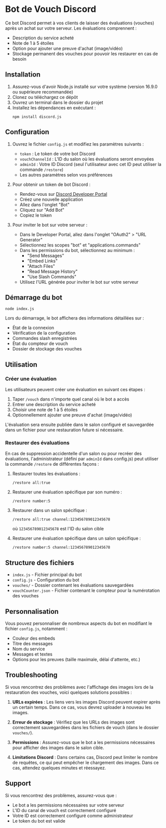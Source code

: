 
# Bot de Vouch Discord

Ce bot Discord permet à vos clients de laisser des évaluations (vouches) après un achat sur votre serveur. Les évaluations comprennent :
- Description du service acheté
- Note de 1 à 5 étoiles
- Option pour ajouter une preuve d'achat (image/vidéo)
- Stockage permanent des vouches pour pouvoir les restaurer en cas de besoin

## Installation

1. Assurez-vous d'avoir Node.js installé sur votre système (version 16.9.0 ou supérieure recommandée)
2. Clonez ou téléchargez ce dépôt
3. Ouvrez un terminal dans le dossier du projet
4. Installez les dépendances en exécutant :
   ```
   npm install discord.js
   ```

## Configuration

1. Ouvrez le fichier `config.js` et modifiez les paramètres suivants :
   - `token` : Le token de votre bot Discord
   - `vouchChannelId` : L'ID du salon où les évaluations seront envoyées
   - `adminId` : Votre ID Discord (seul l'utilisateur avec cet ID peut utiliser la commande `/restore`)
   - Les autres paramètres selon vos préférences

2. Pour obtenir un token de bot Discord :
   - Rendez-vous sur [Discord Developer Portal](https://discord.com/developers/applications)
   - Créez une nouvelle application
   - Allez dans l'onglet "Bot"
   - Cliquez sur "Add Bot"
   - Copiez le token

3. Pour inviter le bot sur votre serveur :
   - Dans le Developer Portal, allez dans l'onglet "OAuth2" > "URL Generator"
   - Sélectionnez les scopes "bot" et "applications.commands"
   - Dans les permissions du bot, sélectionnez au minimum :
     - "Send Messages"
     - "Embed Links"
     - "Attach Files"
     - "Read Message History"
     - "Use Slash Commands"
   - Utilisez l'URL générée pour inviter le bot sur votre serveur

## Démarrage du bot

```
node index.js
```

Lors du démarrage, le bot affichera des informations détaillées sur :
- État de la connexion
- Vérification de la configuration
- Commandes slash enregistrées
- État du compteur de vouch
- Dossier de stockage des vouches

## Utilisation

### Créer une évaluation

Les utilisateurs peuvent créer une évaluation en suivant ces étapes :

1. Taper `/vouch` dans n'importe quel canal où le bot a accès
2. Entrer une description du service acheté
3. Choisir une note de 1 à 5 étoiles
4. Optionnellement ajouter une preuve d'achat (image/vidéo)

L'évaluation sera ensuite publiée dans le salon configuré et sauvegardée dans un fichier pour une restauration future si nécessaire.

### Restaurer des évaluations

En cas de suppression accidentelle d'un salon ou pour recréer des évaluations, l'administrateur (défini par `adminId` dans config.js) peut utiliser la commande `/restore` de différentes façons :

1. Restaurer toutes les évaluations :
   ```
   /restore all:true
   ```

2. Restaurer une évaluation spécifique par son numéro :
   ```
   /restore number:5
   ```

3. Restaurer dans un salon spécifique :
   ```
   /restore all:true channel:123456789012345678
   ```
   où `123456789012345678` est l'ID du salon cible

4. Restaurer une évaluation spécifique dans un salon spécifique :
   ```
   /restore number:5 channel:123456789012345678
   ```

## Structure des fichiers

- `index.js` - Fichier principal du bot
- `config.js` - Configuration du bot
- `vouches/` - Dossier contenant les évaluations sauvegardées
- `vouchCounter.json` - Fichier contenant le compteur pour la numérotation des vouches

## Personnalisation

Vous pouvez personnaliser de nombreux aspects du bot en modifiant le fichier `config.js`, notamment :

- Couleur des embeds
- Titre des messages
- Nom du service
- Messages et textes
- Options pour les preuves (taille maximale, délai d'attente, etc.)

## Troubleshooting

Si vous rencontrez des problèmes avec l'affichage des images lors de la restauration des vouches, voici quelques solutions possibles :

1. **URLs expirées** : Les liens vers les images Discord peuvent expirer après un certain temps. Dans ce cas, vous devrez uploader à nouveau les images.

2. **Erreur de stockage** : Vérifiez que les URLs des images sont correctement sauvegardées dans les fichiers de vouch (dans le dossier `vouches/`).

3. **Permissions** : Assurez-vous que le bot a les permissions nécessaires pour afficher des images dans le salon cible.

4. **Limitations Discord** : Dans certains cas, Discord peut limiter le nombre de requêtes, ce qui peut empêcher le chargement des images. Dans ce cas, attendez quelques minutes et réessayez.

## Support

Si vous rencontrez des problèmes, assurez-vous que :
- Le bot a les permissions nécessaires sur votre serveur
- L'ID du canal de vouch est correctement configuré
- Votre ID est correctement configuré comme administrateur
- Le token du bot est valide
